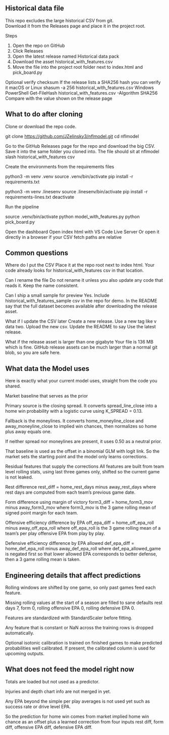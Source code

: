 ## Historical data file

This repo excludes the large historical CSV from git.  
Download it from the Releases page and place it in the project root.

Steps
1. Open the repo on GitHub
2. Click Releases
3. Open the latest release named Historical data pack
4. Download the asset historical_with_features.csv
5. Move the file into the project root folder next to index.html and pick_board.py

Optional verify checksum
If the release lists a SHA256 hash you can verify it
macOS or Linux
  shasum -a 256 historical_with_features.csv
Windows PowerShell
  Get-FileHash historical_with_features.csv -Algorithm SHA256
Compare with the value shown on the release page

## What to do after cloning

Clone or download the repo code.

git clone https://github.com/JZelinsky3/nflmodel.git
cd nflmodel

Go to the GitHub Releases page for the repo and download the big CSV.
Save it into the same folder you cloned into. The file should sit at
nflmodel slash historical_with_features csv

Create the environments from the requirements files

python3 -m venv .venv
source .venv/bin/activate
pip install -r requirements.txt

python3 -m venv .linesenv
source .linesenv/bin/activate
pip install -r requirements-lines.txt
deactivate

Run the pipeline

source .venv/bin/activate
python model_with_features.py
python pick_board.py

Open the dashboard
Open index html with VS Code Live Server
Or open it directly in a browser if your CSV fetch paths are relative

## Common questions

Where do I put the CSV
Place it at the repo root next to index html. Your code already looks for historical_with_features csv in that location.

Can I rename the file
Do not rename it unless you also update any code that reads it. Keep the name consistent.

Can I ship a small sample for preview
Yes. Include historical_with_features_sample csv in the repo for demo. In the README say that the full dataset becomes available after downloading the release asset.

What if I update the CSV later
Create a new release. Use a new tag like v data two. Upload the new csv. Update the README to say Use the latest release.

What if the release asset is larger than one gigabyte
Your file is 136 MB which is fine. GitHub release assets can be much larger than a normal git blob, so you are safe here.

## What data the Model uses

Here is exactly what your current model uses, straight from the code you shared.

Market baseline that serves as the prior

Primary source is the closing spread. It converts spread_line_close into a home win probability with a logistic curve using K_SPREAD = 0.13.

Fallback is the moneylines. It converts home_moneyline_close and away_moneyline_close to implied win chances, then normalizes so home plus away equals one.

If neither spread nor moneylines are present, it uses 0.50 as a neutral prior.

That baseline is used as the offset in a binomial GLM with logit link. So the market sets the starting point and the model only learns corrections.

Residual features that supply the corrections
All features are built from team level rolling stats, using last three games only, shifted so the current game is not leaked.

Rest difference
rest_diff = home_rest_days minus away_rest_days where rest days are computed from each team’s previous game date.

Form difference using margin of victory
form3_diff = home_form3_mov minus away_form3_mov where form3_mov is the 3 game rolling mean of signed point margin for each team.

Offensive efficiency difference by EPA
off_epa_diff = home_off_epa_roll minus away_off_epa_roll where off_epa_roll is the 3 game rolling mean of a team’s per play offensive EPA from play by play.

Defensive efficiency difference by EPA allowed
def_epa_diff = home_def_epa_roll minus away_def_epa_roll where def_epa_allowed_game is negated first so that lower allowed EPA corresponds to better defense, then a 3 game rolling mean is taken.

## Engineering details that affect predictions

Rolling windows are shifted by one game, so only past games feed each feature.

Missing rolling values at the start of a season are filled to sane defaults
rest days 7, form 0, rolling offensive EPA 0, rolling defensive EPA 0.

Features are standardized with StandardScaler before fitting.

Any feature that is constant or NaN across the training rows is dropped automatically.

Optional isotonic calibration is trained on finished games to make predicted probabilities well calibrated. If present, the calibrated column is used for upcoming outputs.

## What does not feed the model right now

Totals are loaded but not used as a predictor.

Injuries and depth chart info are not merged in yet.

Any EPA beyond the simple per play averages is not used yet such as success rate or drive level EPA.

So the prediction for home win comes from
market implied home win chance as an offset
plus a learned correction from four inputs
rest diff, form diff, offensive EPA diff, defensive EPA diff.
